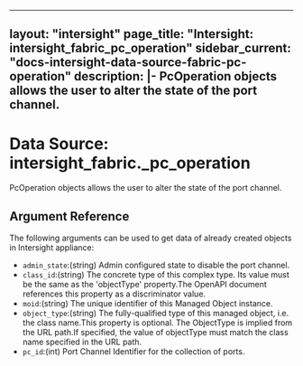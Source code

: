 
---
layout: "intersight"
page_title: "Intersight: intersight_fabric_pc_operation"
sidebar_current: "docs-intersight-data-source-fabric-pc-operation"
description: |-
PcOperation objects allows the user to alter the state of the port channel.
---

# Data Source: intersight_fabric._pc_operation
PcOperation objects allows the user to alter the state of the port channel.
## Argument Reference
The following arguments can be used to get data of already created objects in Intersight appliance:
* `admin_state`:(string) Admin configured state to disable the port channel. 
* `class_id`:(string) The concrete type of this complex type. Its value must be the same as the 'objectType' property.The OpenAPI document references this property as a discriminator value. 
* `moid`:(string) The unique identifier of this Managed Object instance. 
* `object_type`:(string) The fully-qualified type of this managed object, i.e. the class name.This property is optional. The ObjectType is implied from the URL path.If specified, the value of objectType must match the class name specified in the URL path. 
* `pc_id`:(int) Port Channel Identifier for the collection of ports. 
